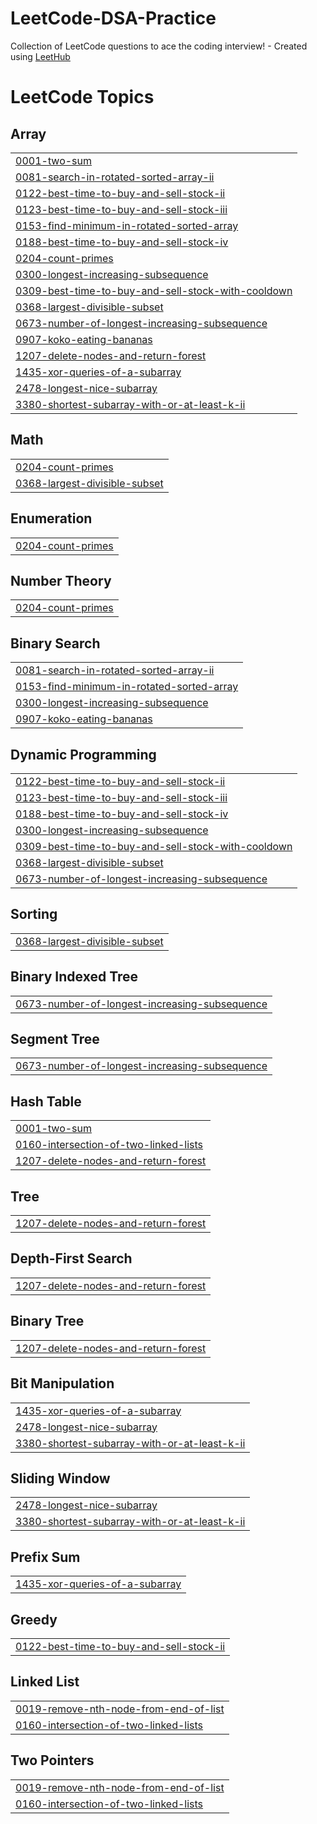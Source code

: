 # LeetCode-DSA-Practice
Collection of LeetCode questions to ace the coding interview! - Created using [LeetHub](https://github.com/QasimWani/LeetHub)

<!---LeetCode Topics Start-->
# LeetCode Topics
## Array
|  |
| ------- |
| [0001-two-sum](https://github.com/DushyantBhardwaj07/LeetCode-DSA-Practice/tree/master/0001-two-sum) |
| [0081-search-in-rotated-sorted-array-ii](https://github.com/DushyantBhardwaj07/LeetCode-DSA-Practice/tree/master/0081-search-in-rotated-sorted-array-ii) |
| [0122-best-time-to-buy-and-sell-stock-ii](https://github.com/DushyantBhardwaj07/LeetCode-DSA-Practice/tree/master/0122-best-time-to-buy-and-sell-stock-ii) |
| [0123-best-time-to-buy-and-sell-stock-iii](https://github.com/DushyantBhardwaj07/LeetCode-DSA-Practice/tree/master/0123-best-time-to-buy-and-sell-stock-iii) |
| [0153-find-minimum-in-rotated-sorted-array](https://github.com/DushyantBhardwaj07/LeetCode-DSA-Practice/tree/master/0153-find-minimum-in-rotated-sorted-array) |
| [0188-best-time-to-buy-and-sell-stock-iv](https://github.com/DushyantBhardwaj07/LeetCode-DSA-Practice/tree/master/0188-best-time-to-buy-and-sell-stock-iv) |
| [0204-count-primes](https://github.com/DushyantBhardwaj07/LeetCode-DSA-Practice/tree/master/0204-count-primes) |
| [0300-longest-increasing-subsequence](https://github.com/DushyantBhardwaj07/LeetCode-DSA-Practice/tree/master/0300-longest-increasing-subsequence) |
| [0309-best-time-to-buy-and-sell-stock-with-cooldown](https://github.com/DushyantBhardwaj07/LeetCode-DSA-Practice/tree/master/0309-best-time-to-buy-and-sell-stock-with-cooldown) |
| [0368-largest-divisible-subset](https://github.com/DushyantBhardwaj07/LeetCode-DSA-Practice/tree/master/0368-largest-divisible-subset) |
| [0673-number-of-longest-increasing-subsequence](https://github.com/DushyantBhardwaj07/LeetCode-DSA-Practice/tree/master/0673-number-of-longest-increasing-subsequence) |
| [0907-koko-eating-bananas](https://github.com/DushyantBhardwaj07/LeetCode-DSA-Practice/tree/master/0907-koko-eating-bananas) |
| [1207-delete-nodes-and-return-forest](https://github.com/DushyantBhardwaj07/LeetCode-DSA-Practice/tree/master/1207-delete-nodes-and-return-forest) |
| [1435-xor-queries-of-a-subarray](https://github.com/DushyantBhardwaj07/LeetCode-DSA-Practice/tree/master/1435-xor-queries-of-a-subarray) |
| [2478-longest-nice-subarray](https://github.com/DushyantBhardwaj07/LeetCode-DSA-Practice/tree/master/2478-longest-nice-subarray) |
| [3380-shortest-subarray-with-or-at-least-k-ii](https://github.com/DushyantBhardwaj07/LeetCode-DSA-Practice/tree/master/3380-shortest-subarray-with-or-at-least-k-ii) |
## Math
|  |
| ------- |
| [0204-count-primes](https://github.com/DushyantBhardwaj07/LeetCode-DSA-Practice/tree/master/0204-count-primes) |
| [0368-largest-divisible-subset](https://github.com/DushyantBhardwaj07/LeetCode-DSA-Practice/tree/master/0368-largest-divisible-subset) |
## Enumeration
|  |
| ------- |
| [0204-count-primes](https://github.com/DushyantBhardwaj07/LeetCode-DSA-Practice/tree/master/0204-count-primes) |
## Number Theory
|  |
| ------- |
| [0204-count-primes](https://github.com/DushyantBhardwaj07/LeetCode-DSA-Practice/tree/master/0204-count-primes) |
## Binary Search
|  |
| ------- |
| [0081-search-in-rotated-sorted-array-ii](https://github.com/DushyantBhardwaj07/LeetCode-DSA-Practice/tree/master/0081-search-in-rotated-sorted-array-ii) |
| [0153-find-minimum-in-rotated-sorted-array](https://github.com/DushyantBhardwaj07/LeetCode-DSA-Practice/tree/master/0153-find-minimum-in-rotated-sorted-array) |
| [0300-longest-increasing-subsequence](https://github.com/DushyantBhardwaj07/LeetCode-DSA-Practice/tree/master/0300-longest-increasing-subsequence) |
| [0907-koko-eating-bananas](https://github.com/DushyantBhardwaj07/LeetCode-DSA-Practice/tree/master/0907-koko-eating-bananas) |
## Dynamic Programming
|  |
| ------- |
| [0122-best-time-to-buy-and-sell-stock-ii](https://github.com/DushyantBhardwaj07/LeetCode-DSA-Practice/tree/master/0122-best-time-to-buy-and-sell-stock-ii) |
| [0123-best-time-to-buy-and-sell-stock-iii](https://github.com/DushyantBhardwaj07/LeetCode-DSA-Practice/tree/master/0123-best-time-to-buy-and-sell-stock-iii) |
| [0188-best-time-to-buy-and-sell-stock-iv](https://github.com/DushyantBhardwaj07/LeetCode-DSA-Practice/tree/master/0188-best-time-to-buy-and-sell-stock-iv) |
| [0300-longest-increasing-subsequence](https://github.com/DushyantBhardwaj07/LeetCode-DSA-Practice/tree/master/0300-longest-increasing-subsequence) |
| [0309-best-time-to-buy-and-sell-stock-with-cooldown](https://github.com/DushyantBhardwaj07/LeetCode-DSA-Practice/tree/master/0309-best-time-to-buy-and-sell-stock-with-cooldown) |
| [0368-largest-divisible-subset](https://github.com/DushyantBhardwaj07/LeetCode-DSA-Practice/tree/master/0368-largest-divisible-subset) |
| [0673-number-of-longest-increasing-subsequence](https://github.com/DushyantBhardwaj07/LeetCode-DSA-Practice/tree/master/0673-number-of-longest-increasing-subsequence) |
## Sorting
|  |
| ------- |
| [0368-largest-divisible-subset](https://github.com/DushyantBhardwaj07/LeetCode-DSA-Practice/tree/master/0368-largest-divisible-subset) |
## Binary Indexed Tree
|  |
| ------- |
| [0673-number-of-longest-increasing-subsequence](https://github.com/DushyantBhardwaj07/LeetCode-DSA-Practice/tree/master/0673-number-of-longest-increasing-subsequence) |
## Segment Tree
|  |
| ------- |
| [0673-number-of-longest-increasing-subsequence](https://github.com/DushyantBhardwaj07/LeetCode-DSA-Practice/tree/master/0673-number-of-longest-increasing-subsequence) |
## Hash Table
|  |
| ------- |
| [0001-two-sum](https://github.com/DushyantBhardwaj07/LeetCode-DSA-Practice/tree/master/0001-two-sum) |
| [0160-intersection-of-two-linked-lists](https://github.com/DushyantBhardwaj07/LeetCode-DSA-Practice/tree/master/0160-intersection-of-two-linked-lists) |
| [1207-delete-nodes-and-return-forest](https://github.com/DushyantBhardwaj07/LeetCode-DSA-Practice/tree/master/1207-delete-nodes-and-return-forest) |
## Tree
|  |
| ------- |
| [1207-delete-nodes-and-return-forest](https://github.com/DushyantBhardwaj07/LeetCode-DSA-Practice/tree/master/1207-delete-nodes-and-return-forest) |
## Depth-First Search
|  |
| ------- |
| [1207-delete-nodes-and-return-forest](https://github.com/DushyantBhardwaj07/LeetCode-DSA-Practice/tree/master/1207-delete-nodes-and-return-forest) |
## Binary Tree
|  |
| ------- |
| [1207-delete-nodes-and-return-forest](https://github.com/DushyantBhardwaj07/LeetCode-DSA-Practice/tree/master/1207-delete-nodes-and-return-forest) |
## Bit Manipulation
|  |
| ------- |
| [1435-xor-queries-of-a-subarray](https://github.com/DushyantBhardwaj07/LeetCode-DSA-Practice/tree/master/1435-xor-queries-of-a-subarray) |
| [2478-longest-nice-subarray](https://github.com/DushyantBhardwaj07/LeetCode-DSA-Practice/tree/master/2478-longest-nice-subarray) |
| [3380-shortest-subarray-with-or-at-least-k-ii](https://github.com/DushyantBhardwaj07/LeetCode-DSA-Practice/tree/master/3380-shortest-subarray-with-or-at-least-k-ii) |
## Sliding Window
|  |
| ------- |
| [2478-longest-nice-subarray](https://github.com/DushyantBhardwaj07/LeetCode-DSA-Practice/tree/master/2478-longest-nice-subarray) |
| [3380-shortest-subarray-with-or-at-least-k-ii](https://github.com/DushyantBhardwaj07/LeetCode-DSA-Practice/tree/master/3380-shortest-subarray-with-or-at-least-k-ii) |
## Prefix Sum
|  |
| ------- |
| [1435-xor-queries-of-a-subarray](https://github.com/DushyantBhardwaj07/LeetCode-DSA-Practice/tree/master/1435-xor-queries-of-a-subarray) |
## Greedy
|  |
| ------- |
| [0122-best-time-to-buy-and-sell-stock-ii](https://github.com/DushyantBhardwaj07/LeetCode-DSA-Practice/tree/master/0122-best-time-to-buy-and-sell-stock-ii) |
## Linked List
|  |
| ------- |
| [0019-remove-nth-node-from-end-of-list](https://github.com/DushyantBhardwaj07/LeetCode-DSA-Practice/tree/master/0019-remove-nth-node-from-end-of-list) |
| [0160-intersection-of-two-linked-lists](https://github.com/DushyantBhardwaj07/LeetCode-DSA-Practice/tree/master/0160-intersection-of-two-linked-lists) |
## Two Pointers
|  |
| ------- |
| [0019-remove-nth-node-from-end-of-list](https://github.com/DushyantBhardwaj07/LeetCode-DSA-Practice/tree/master/0019-remove-nth-node-from-end-of-list) |
| [0160-intersection-of-two-linked-lists](https://github.com/DushyantBhardwaj07/LeetCode-DSA-Practice/tree/master/0160-intersection-of-two-linked-lists) |
<!---LeetCode Topics End-->